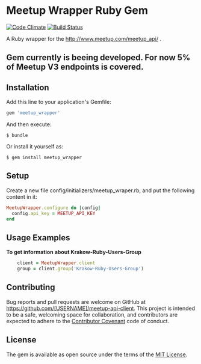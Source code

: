 # Meetup Wrapper Ruby Gem

[![Code Climate](https://codeclimate.com/github/gajewsky/meetup-api-client/badges/gpa.svg)](https://codeclimate.com/github/gajewsky/meetup-api-client)
[![Build Status](https://travis-ci.org/gajewsky/meetup-api-client.svg?branch=master)](https://travis-ci.org/gajewsky/meetup-api-client)

A Ruby wrapper for the http://www.meetup.com/meetup_api/ .

## Gem currently is beeing developed. For now 5% of Meetup V3 endpoints is covered.

## Installation

Add this line to your application's Gemfile:

```ruby
gem 'meetup_wrapper'
```

And then execute:

    $ bundle

Or install it yourself as:

    $ gem install meetup_wrapper

## Setup
Create a new file config/initializers/meetup_wraper.rb, and put the following content in it:

```ruby
MeetupWrapper.configure do |config|
  config.api_key = MEETUP_API_KEY
end
```

## Usage Examples

**To get information about Krakow-Ruby-Users-Group**

```ruby
    client = MeetupWrapper.client
    group = client.group('Krakow-Ruby-Users-Group')
```
## Contributing

Bug reports and pull requests are welcome on GitHub at https://github.com/[USERNAME]/meetup-api-client. This project is intended to be a safe, welcoming space for collaboration, and contributors are expected to adhere to the [Contributor Covenant](http://contributor-covenant.org) code of conduct.


## License

The gem is available as open source under the terms of the [MIT License](http://opensource.org/licenses/MIT).
